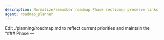 ```yaml
---
description: Normalize/renumber roadmap Phase sections; preserve links; no file creation
agent: roadmap_planner
---
```


Edit ./planning/roadmap.md to reflect current priorities and maintain the “### Phase <n> — <title>” sections. Do NOT restart at 1. Preserve numbering before the first decimal phase. When decimals are present (e.g., 8.5), promote that phase to the next integer at or above its base (8.5 -> 9) and shift all subsequent phases forward by +1 to keep a contiguous sequence (9 -> 10, 10 -> 11, …). Never delete content; migrate it under the new integer heading. If a matching phase file exists (./planning/phases/phase_<n>.md) for any affected heading, do not rename files here; only adjust roadmap headings and ensure the 'current/next' link points to the correct next phase.

- Keep it concise; avoid task-level detail.
- Ensure it links to the current or next ./planning/phases/phase_<n>.md.
- Do not create or archive phase files here.
- Implementation notes: implement a single-pass, idempotent renumber. 1) Parse headings in document order matching `^###\s*Phase\s+(\d+(?:\.\d+)?)(?:\s*[-:]\s*)(.*)$`. 2) Find the first pivot where a decimal occurs or sequence breaks. 3) Keep numbers before the pivot unchanged. 4) Set the pivot to `max(prev+1, ceil(original))`. 5) For each subsequent phase, set number = previous number + 1. 6) Preserve titles and content; never delete sections. 7) Compute the full new content and write once (avoid multiple `edit` calls). 8) If parsing fails or headings are missing, no-op with a clear message. 9) Do not rename files; only adjust roadmap headings and update the 'current/next' link to the correct next phase.
